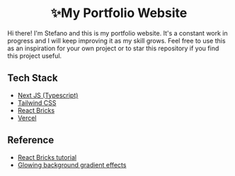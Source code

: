 <div align="center"><h1>✨My Portfolio Website</h1></div>

Hi there! I'm Stefano and this is my portfolio website. It's a constant work in progress and I will keep improving it as my skill grows. Feel free to use this as an inspiration for your own project or to star this repository if you find this project useful.

## Tech Stack
- [Next JS (Typescript)](https://nextjs.org/)
- [Tailwind CSS](https://tailwindcss.com/)
- [React Bricks](https://reactbricks.com/)
- [Vercel](https://vercel.com/)

## Reference
- [React Bricks tutorial](https://youtu.be/Ym6RYyRBPaA)
- [Glowing background gradient effects](https://youtu.be/5W6kEP65AH4)
